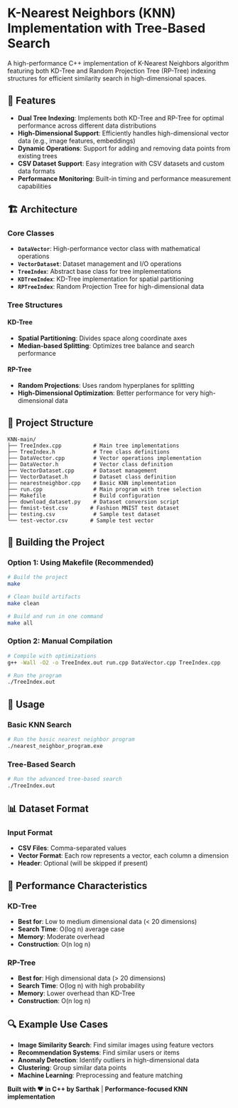 # K-Nearest Neighbors (KNN) Implementation with Tree-Based Search

A high-performance C++ implementation of K-Nearest Neighbors algorithm featuring both KD-Tree and Random Projection Tree (RP-Tree) indexing structures for efficient similarity search in high-dimensional spaces.

## 🚀 Features

- **Dual Tree Indexing**: Implements both KD-Tree and RP-Tree for optimal performance across different data distributions
- **High-Dimensional Support**: Efficiently handles high-dimensional vector data (e.g., image features, embeddings)
- **Dynamic Operations**: Support for adding and removing data points from existing trees
- **CSV Dataset Support**: Easy integration with CSV datasets and custom data formats
- **Performance Monitoring**: Built-in timing and performance measurement capabilities

## 🏗️ Architecture

### Core Classes

- **`DataVector`**: High-performance vector class with mathematical operations
- **`VectorDataset`**: Dataset management and I/O operations
- **`TreeIndex`**: Abstract base class for tree implementations
- **`KDTreeIndex`**: KD-Tree implementation for spatial partitioning
- **`RPTreeIndex`**: Random Projection Tree for high-dimensional data

### Tree Structures

#### KD-Tree
- **Spatial Partitioning**: Divides space along coordinate axes
- **Median-based Splitting**: Optimizes tree balance and search performance

#### RP-Tree
- **Random Projections**: Uses random hyperplanes for splitting
- **High-Dimensional Optimization**: Better performance for very high-dimensional data

## 📁 Project Structure

```
KNN-main/
├── TreeIndex.cpp          # Main tree implementations
├── TreeIndex.h            # Tree class definitions
├── DataVector.cpp         # Vector operations implementation
├── DataVector.h           # Vector class definition
├── VectorDataset.cpp      # Dataset management
├── VectorDataset.h        # Dataset class definition
├── nearestneighbor.cpp    # Basic KNN implementation
├── run.cpp                # Main program with tree selection
├── Makefile               # Build configuration
├── download_dataset.py    # Dataset conversion script
├── fmnist-test.csv       # Fashion MNIST test dataset
├── testing.csv            # Sample test dataset
└── test-vector.csv       # Sample test vector
```

## 🔧 Building the Project

### Option 1: Using Makefile (Recommended)

```bash
# Build the project
make

# Clean build artifacts
make clean

# Build and run in one command
make all
```

### Option 2: Manual Compilation

```bash
# Compile with optimizations
g++ -Wall -O2 -o TreeIndex.out run.cpp DataVector.cpp TreeIndex.cpp

# Run the program
./TreeIndex.out
```

## 🚀 Usage

### Basic KNN Search

```bash
# Run the basic nearest neighbor program
./nearest_neighbor_program.exe
```

### Tree-Based Search

```bash
# Run the advanced tree-based search
./TreeIndex.out
```


## 📊 Dataset Format

### Input Format
- **CSV Files**: Comma-separated values
- **Vector Format**: Each row represents a vector, each column a dimension
- **Header**: Optional (will be skipped if present)

## 🎯 Performance Characteristics

### KD-Tree
- **Best for**: Low to medium dimensional data (< 20 dimensions)
- **Search Time**: O(log n) average case
- **Memory**: Moderate overhead
- **Construction**: O(n log n)

### RP-Tree
- **Best for**: High dimensional data (> 20 dimensions)
- **Search Time**: O(log n) with high probability
- **Memory**: Lower overhead than KD-Tree
- **Construction**: O(n log n)

## 🔍 Example Use Cases

- **Image Similarity Search**: Find similar images using feature vectors
- **Recommendation Systems**: Find similar users or items
- **Anomaly Detection**: Identify outliers in high-dimensional data
- **Clustering**: Group similar data points
- **Machine Learning**: Preprocessing and feature matching



**Built with ❤️ in C++ by Sarthak** | **Performance-focused KNN implementation**
